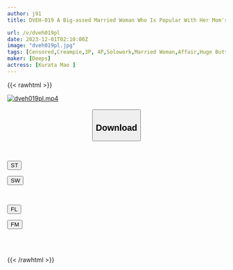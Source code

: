 ```yaml
---
author: j91
title: DVEH-019 A Big-assed Married Woman Who Is Popular With Her Mom's Friend's Husband Opens An Adult Entertainment Business At Home! "Easy To Attend And Easy To Orgasm!" Mao Kurata, A Kindergarten For Adults Specializing In Learning

url: /v/dveh019pl
date: 2023-12-01T02:10:00Z
image: "dveh019pl.jpg"
tags: [Censored,Creampie,3P, 4P,Solowork,Married Woman,Affair,Huge Butt	 ]
maker: [Deeps]
actress: [Kurata Mao ]
---
```



{{< rawhtml >}}

<div class="video" data-videoid="r0QlKgWDMrIy0M">
    <a href="javascript:;">
        <img src="/v/dveh019pl/dveh019pl.jpg" width="WIDTH" height="HEIGHT" alt="dveh019pl.mp4" loading="lazy">
    </a>
</div>

<script type="text/javascript" src="https://j91.asia/asset/on-demand-st.js"></script>

<br>
  <link rel="stylesheet" href="https://j91.asia/asset/bs5.css">
  
  <center>
  <button class="btn btn-primary" type="button" data-bs-toggle="collapse" data-bs-target=".multi-collapse" aria-expanded="false" aria-controls="multiCollapseExample1 multiCollapseExample2"><h2>Download</h2></button></center>
</p>
<div class="row">
  <div class="col">
    <div class="collapse multi-collapse" id="multiCollapseExample1">
      <div class="card card-body">
	      	      <br>
<div class="buttons">  
<p><a href="https://streamtape.to/v/r0QlKgWDMrIy0M" target="_blank"><button class="btn-hover color-3"><i class="fa fa-download"></i> ST</button></a></p>
<p><a href="https://flaswish.com/zvghqh87bonq" target="_blank"><button class="btn-hover color-2"><i class="fa fa-download"></i> SW</button></a></p></div>
    </div>
  </div>
</div>
  <div class="col">
    <div class="collapse multi-collapse" id="multiCollapseExample2">
      <div class="card card-body">
	      <br>
<div class="buttons">
<p><a href="javascript:;" target="_blank"><button class="btn-hover color-9"><i class="fa fa-download"></i> FL</button></a></p>
<p><a href="javascript:;" target="_blank"><button class="btn-hover color-8"><i class="fa fa-download"></i> FM</button></a></p></div>
<br><br>
      </div>
    </div>
  </div>
</div>

{{< /rawhtml >}}